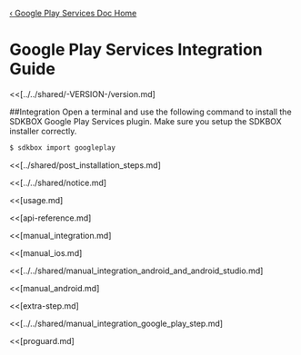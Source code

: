 [&#8249; Google Play Services Doc Home](./)

<h1>Google Play Services Integration Guide</h1>
<<[../../shared/-VERSION-/version.md]

##Integration
Open a terminal and use the following command to install the SDKBOX Google Play Services plugin. Make sure you setup the SDKBOX installer correctly.
```bash
$ sdkbox import googleplay 
```

<<[../shared/post_installation_steps.md]

<<[../../shared/notice.md]

<<[usage.md]

<<[api-reference.md]

<<[manual_integration.md]

<<[manual_ios.md]

<<[../../shared/manual_integration_android_and_android_studio.md]

<<[manual_android.md]

<<[extra-step.md]

<<[../../shared/manual_integration_google_play_step.md]

<<[proguard.md]


